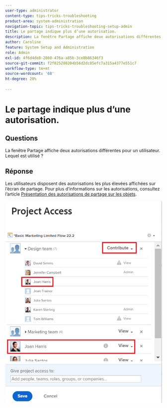 ```yaml
---
user-type: administrator
content-type: tips-tricks-troubleshooting
product-area: system-administration
navigation-topic: tips-tricks-troubleshooting-setup-admin
title: Le partage indique plus d’une autorisation.
description: La fenêtre Partage affiche deux autorisations différentes pour un utilisateur. Lequel est utilisé ?
author: Caroline
feature: System Setup and Administration
role: Admin
exl-id: 4f6d4de8-2860-476a-a85b-3ce8b86346f3
source-git-commit: f2f825280204b56d2dc85efc7a315a4377e551c7
workflow-type: tm+mt
source-wordcount: '68'
ht-degree: 20%

---
```


# Le partage indique plus d’une autorisation.

## Questions

La fenêtre Partage affiche deux autorisations différentes pour un utilisateur. Lequel est utilisé ?

## Réponse

Les utilisateurs disposent des autorisations les plus élevées affichées sur l’écran de partage. Pour plus d’informations sur les autorisations, consultez l’article [Présentation des autorisations de partage sur les objets](../../workfront-basics/grant-and-request-access-to-objects/sharing-permissions-on-objects-overview.md).

![](assets/screen-shot-2014-03-19-at-3.36.28-pm-350x403.png)
